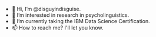 - 👋 Hi, I’m @disguyindisguise.
- 👀 I’m interested in research in psycholinguistics.
- 🌱 I’m currently taking the IBM Data Science Certification.
- 📫 How to reach me? I'll let you know.

<!---
disguyindisguise/disguyindisguise is a ✨ special ✨ repository because its `README.md` (this file) appears on your GitHub profile.
You can click the Preview link to take a look at your changes.
--->
